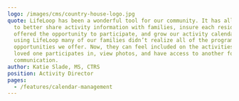 ```yaml
---
logo: /images/cms/country-house-logo.jpg
quote: LifeLoop has been a wonderful tool for our community. It has allowed us
  to better share activity information with families, insure each resident is
  offered the opportunity to participate, and grow our activity calendar. Before
  using LifeLoop many of our families didn’t realize all of the programming
  opportunities we offer. Now, they can feel included on the activities their
  loved one participates in, view photos, and have access to another form of
  communication.
author: Katie Slade, MS, CTRS
position: Activity Director
pages:
  - /features/calendar-management
---
```

